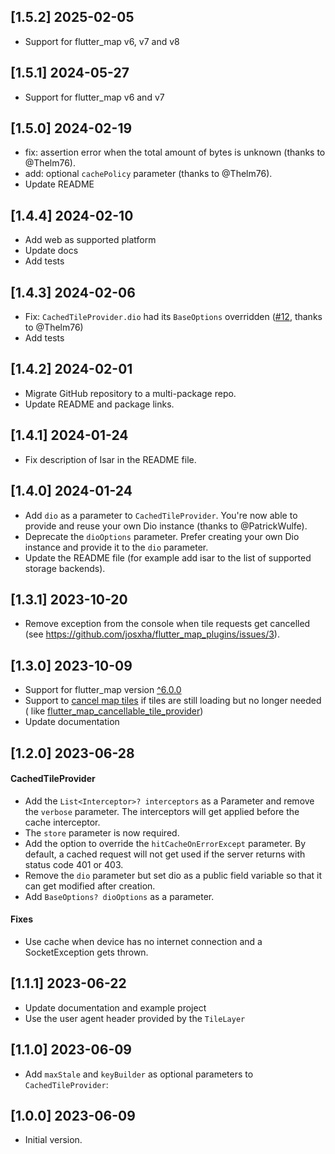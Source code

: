 ## [1.5.2] 2025-02-05

- Support for flutter_map v6, v7 and v8

## [1.5.1] 2024-05-27

- Support for flutter_map v6 and v7

## [1.5.0] 2024-02-19

- fix: assertion error when the total amount of bytes is unknown (thanks to
  @Thelm76).
- add: optional `cachePolicy` parameter (thanks to @Thelm76).
- Update README

## [1.4.4] 2024-02-10

- Add web as supported platform
- Update docs
- Add tests

## [1.4.3] 2024-02-06

- Fix: `CachedTileProvider.dio` had its `BaseOptions`
  overridden ([#12](https://github.com/josxha/flutter_map_plugins/issues/12),
  thanks to
  @Thelm76)
- Add tests

## [1.4.2] 2024-02-01

- Migrate GitHub repository to a multi-package repo.
- Update README and package links.

## [1.4.1] 2024-01-24

- Fix description of Isar in the README file.

## [1.4.0] 2024-01-24

- Add `dio` as a parameter to `CachedTileProvider`. You're now able to provide
  and reuse your own Dio instance (thanks to @PatrickWulfe).
- Deprecate the `dioOptions` parameter. Prefer creating your own Dio instance
  and provide it to the `dio` parameter.
- Update the README file (for example add isar to the list of supported storage
  backends).

## [1.3.1]  2023-10-20

- Remove exception from the console when tile requests get cancelled
  (see https://github.com/josxha/flutter_map_plugins/issues/3).

## [1.3.0]  2023-10-09

- Support for flutter_map
  version [^6.0.0](https://pub.dev/packages/flutter_map/changelog#600---20231009)
- Support
  to [cancel map tiles](https://github.com/fleaflet/flutter_map/pull/1622) if
  tiles are still loading but no
  longer needed (
  like [flutter_map_cancellable_tile_provider](https://pub.dev/packages/flutter_map_cancellable_tile_provider))
- Update documentation

## [1.2.0] 2023-06-28

#### CachedTileProvider

- Add the `List<Interceptor>? interceptors` as a Parameter and remove
  the `verbose` parameter. The interceptors will
  get applied before the cache interceptor.
- The `store` parameter is now required.
- Add the option to override the `hitCacheOnErrorExcept` parameter. By default,
  a cached request will not get used if
  the server returns with status code 401 or 403.
- Remove the `dio` parameter but set dio as a public field variable so that it
  can get modified after creation.
- Add `BaseOptions? dioOptions` as a parameter.

#### Fixes

- Use cache when device has no internet connection and a SocketException gets
  thrown.

## [1.1.1] 2023-06-22

- Update documentation and example project
- Use the user agent header provided by the `TileLayer`

## [1.1.0] 2023-06-09

- Add `maxStale` and `keyBuilder` as optional parameters
  to `CachedTileProvider`:

## [1.0.0] 2023-06-09

- Initial version.
